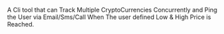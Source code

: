 A Cli tool that can Track Multiple CryptoCurrencies Concurrently and Ping the User via Email/Sms/Call When The user defined Low & High Price is Reached. 